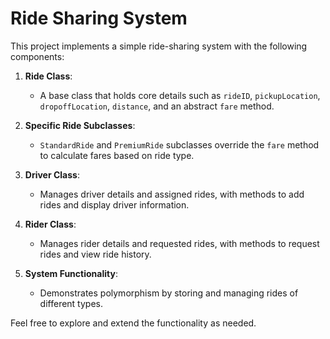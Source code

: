 # Ride Sharing System

This project implements a simple ride-sharing system with the following components:

1. **Ride Class**:
   - A base class that holds core details such as `rideID`, `pickupLocation`, `dropoffLocation`, `distance`, and an abstract `fare` method.

2. **Specific Ride Subclasses**:
   - `StandardRide` and `PremiumRide` subclasses override the `fare` method to calculate fares based on ride type.

3. **Driver Class**:
   - Manages driver details and assigned rides, with methods to add rides and display driver information.

4. **Rider Class**:
   - Manages rider details and requested rides, with methods to request rides and view ride history.

5. **System Functionality**:
   - Demonstrates polymorphism by storing and managing rides of different types.

Feel free to explore and extend the functionality as needed.
